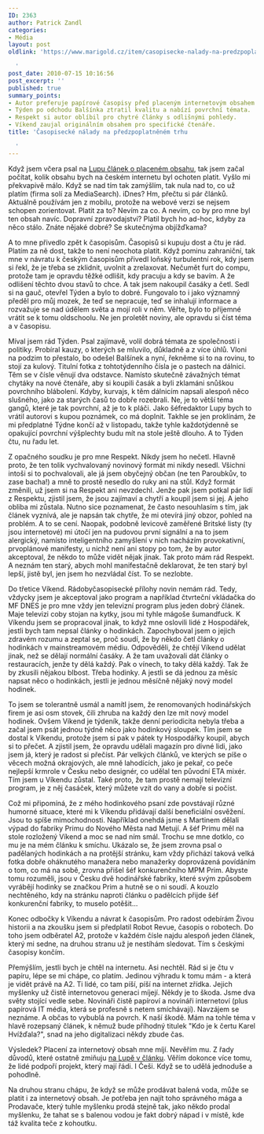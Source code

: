```yaml
---
ID: 2363
author: Patrick Zandl
categories:
- Média
layout: post
oldlink: 'https://www.marigold.cz/item/casopisecke-nalady-na-predzpoplatnenem-trhu

  '
post_date: 2010-07-15 10:16:56
post_excerpt: ''
published: true
summary_points:
- Autor preferuje papírové časopisy před placeným internetovým obsahem.
- Týden po odchodu Balšínka ztratil kvalitu a nabízí povrchní témata.
- Respekt si autor oblíbil pro chytré články s odlišnými pohledy.
- Víkend zaujal originálním obsahem pro specifické čtenáře.
title: 'Časopisecké nálady na předzpoplatněném trhu

  '
---
```


Když jsem včera psal na <a href="http://www.lupa.cz/clanky/slovensko-hleda-superstar-zpoplatneni-obsahu/">Lupu článek o placeném obsahu</a>, tak jsem začal počítat, kolik obsahu bych na českém internetu byl ochoten platit. Vyšlo mi překvapivě málo. Když se nad tím tak zamýšlím, tak nula nad to, co už platím (firma solí za MediaSearch). iDnes? Hm, přečtu si pár článků. Aktuálně používám jen z mobilu, protože na webové verzi se nejsem schopen zorientovat. Platit za to? Nevím za co. A nevím, co by pro mne byl ten obsah navíc. Dopravní zpravodajství? Platil bych ho ad-hoc, kdyby za něco stálo. Znáte nějaké dobré? Se skutečnýma objížďkama?

A to mne přivedlo zpět k časopisům. Časopisů si kupuju dost a čtu je rád. Platím za ně dost, takže to není neochota platit. Když pominu zahraniční, tak mne v návratu k českým časopisům přivedl loňský turbulentní rok, kdy jsem si řekl, že je třeba se zklidnit, uvolnit a zrelaxovat. Nečumět furt do compu, protože tam je opravdu těžké odlišit, kdy pracuju a kdy se bavím. A že odlišení těchto dvou stavů to chce. A tak jsem nakoupil časáky a četl. Sedl si na gauč, otevřel Týden a bylo to dobré. Fungovalo to i jako významný předěl pro můj mozek, že teď se nepracuje, teď se inhalují informace a rozvažuje se nad údělem světa a mojí roli v něm. Věřte, bylo to příjemné vrátit se k tomu oldschoolu. Ne jen proletět noviny, ale opravdu si číst téma a v časopisu. 

Míval jsem rád Týden. Psal zajímavě, volil dobrá témata ze společnosti i politiky. Probíral kauzy, o kterých se mluvilo, důkladně a z více úhlů. Vloni na podzim to přestalo, bo odešel Balšínek a nyní, řekněme si to na rovinu, to stojí za kulový. Titulní fotka z tohtotýdenního čísla je o pastech na dálnici. Těm se v čísle věnují dva odstavce. Namísto skutečně závažných témat chytáky na nové čtenáře, aby si koupili časák a byli zklamáni snůškou povrchního blábolení. Kdyby, kurvajs, k těm dálnicím napsali alespoň něco slušného, jako za starých časů to dobře rozebrali. Ne, je to větší téma gangů, které je tak povrchní, až je to k pláči. Jako šéfredaktor Lupy bych to vrátil autorovi s kupou poznámek, co má doplnit. Takhle se jen proklínám, že mi předplatné Týdne končí až v listopadu, takže tyhle každotýdenně se opakující povrchní výšplechty budu mít na stole ještě dlouho. A to Týden čtu, nu řadu let. 

Z opačného soudku je pro mne Respekt. Nikdy jsem ho nečetl. Hlavně proto, že ten tolik vychvalovaný novinový formát mi nikdy nesedl. Všichni intoši si to pochvalovali, ale já jsem obyčejný občan (ne ten Paroubkův, to zase bacha!) a mně to prostě nesedlo do ruky ani na stůl. Když formát změnili, už jsem si na Respekt ani nevzdechl. Jenže pak jsem potkal pár lidí z Respektu, zjistil jsem, že jsou zajímaví a chytří a koupil jsem si jej. A jeho obliba mi zůstala. Nutno sice poznamenat, že často nesouhlasím s tím, jak článek vyznívá, ale je napsán tak chytře, že mi otevírá jiný obzor, pohled na problém. A to se cení. Naopak, podobně levicově zaměřené Britské listy (ty jsou internetové) mi útočí jen na pudovou první signální a na to jsem alergický, namísto inteligentního zamyšlení v nich nacházím provokativní, prvoplánové manifesty, u nichž není ani stopy po tom, že by autor akceptoval, že někdo to může vidět nějak jinak. Tak proto mám rád Respekt. A neznám ten starý, abych mohl manifestačně deklarovat, že ten starý byl lepší, jistě byl, jen jsem ho nezvládal číst. To se nezlobte. 

Do třetice Víkend. Rádobyčasopisecké přílohy novin nemám rád. Tedy, vždycky jsem je akceptoval jako program a například čtvrteční vkládačka do MF DNES je pro mne vždy jen televizní program plus jeden dobrý článek. Maje televizi coby stojan na kytky, jsou mi tyhle mágoše šumandfuck. K Víkendu jsem se propracoval jinak, to když mne oslovili lidé z Hospodářek, jestli bych tam nepsal články o hodinkách. Zapochyboval jsem o jejich zdravém rozumu a zeptal se, proč soudí, že by někdo četl články o hodinkách v mainstreamovém médiu. Odpověděli, že chtějí Víkend udělat jinak, než se dělají normální časáky. A že tam uvažovali dát články o restauracích, jenže ty dělá každý. Pak o vínech, to taky dělá každý. Tak že by zkusili nějakou blbost. Třeba hodinky. A  jestli se dá jednou za měsíc napsat něco o hodinkách, jestli je jednou měsíčně nějaký nový model hodinek. 

To jsem se tolerantně usmál a namítl jsem, že renomovaných hodinářských firem je asi osm stovek, čili zhruba na každý den lze mít nový model hodinek. Ovšem Víkend je týdeník, takže denní periodicita nebyla třeba a začal jsem psát jednou týdně něco jako hodinkový sloupek. Tím jsem se dostal k Víkendu, protože jsem si pak v pátek ty Hospodářky koupil, abych si to přečet. A zjistil jsem, že opravdu udělali magazín pro divné lidi, jako jsem já, který je radost si přečíst. Pár velkých článků, ve kterých se píše o věcech možná okrajových, ale mně lahodících, jako je pekař, co peče nejlepší krmrole v Česku nebo designér, co udělal ten původní ETA mixér. Tím jsem u Víkendu zůstal. Také proto, že tam prostě nemají televizní program, je z něj časáček, který můžete vzít do vany a dobře si počíst. 

Což mi připomíná, že z mého hodinkového psaní zde povstávají různé humorné situace, které mi k Víkendu přidávají další beneficiální osvěžení. Jsou to spíše mimochodnosti. Například onehdá jsme s Martinem dělali výpad do fabriky Primu do Nového Města nad Metují. A šéf Primu měl na stole rozložený Víkend a moc se nad ním smál. Trochu se mne dotklo, co mu je na mém článku k smíchu. Ukázalo se, že jsem zrovna psal o padělaných hodinkách a na protější stránku, kam vždy přichází taková velká fotka dobře oháknutého manažera nebo manažerky doprovázená povídáním o tom, co má na sobě, zrovna přišel šéf konkurenčního MPM Prim. Abyste tomu rozuměli, jsou v Česku dvě hodinářské fabriky, které svým způsobem vyrábějí hodinky se značkou Prim a hutně se o ni soudí. A kouzlo nechtěného, kdy na stránku naproti článku o padělcích přijde šéf konkurenční fabriky, to muselo potěšit...

Konec odbočky k Víkendu a návrat k časopisům. Pro radost odebírám Živou historii a na zkoušku jsem si předplatil Robot Revue, časopis o robotech. Do toho jsem odběratel A2, protože v každém čísle najdu alespoň jeden článek, který mi sedne, na druhou stranu už je nestíhám sledovat. Tím s českými časopisy končím. 

Přemýšlím, jestli bych je chtěl na internetu. Asi nechtěl. Rád si je čtu v papíru, lépe se mi chápe, co platím. Jedinou výhradu k tomu mám - a která je vidět právě na A2. Ti lidé, co tam píší, píší na internet zřídka. Jejich myšlenky už čistě internetovou generaci míjejí. Někdy je to škoda. Jsme dva světy stojící vedle sebe. Novináři čistě papíroví a novináři internetoví (plus papírová IT média, která se profesně s netem smíchávají). Navzájem se neznáme. A občas to vybublá na povrch. K naší škodě. Mám na tohle téma v hlavě rozepsaný článek, k němuž bude příhodný titulek "Kdo je k čertu Karel Hvížďala?", snad na jeho digitalizaci někdy zbude čas. 

Výsledek? Placení za internetový obsah mne míjí. Nevěřím mu. Z řady důvodů, které ostatně zmiňuju <a href="http://www.lupa.cz/clanky/slovensko-hleda-superstar-zpoplatneni-obsahu/">na Lupě v článku</a>. Věřím dokonce více tomu, že lidé podpoří projekt, který mají řádi. I Češi. Když se to udělá jednoduše a pohodlně. 

Na druhou stranu chápu, že když se může prodávat balená voda, může se platit i za internetový obsah. Je potřeba jen najít toho správného mága a Prodavače, který tuhle myšlenku prodá stejně tak, jako někdo prodal myšlenku, že tahat se s balenou vodou je fakt dobrý nápad i v místě, kde táž kvalita teče z kohoutku.